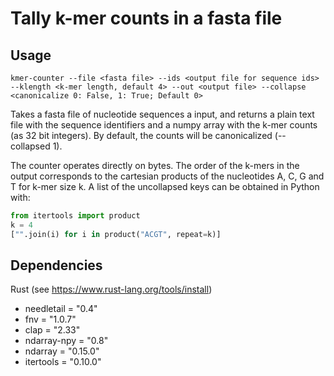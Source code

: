 # Tally k-mer counts in a fasta file

## Usage
`kmer-counter --file <fasta file> --ids <output file for sequence ids> --klength <k-mer length, default 4> --out <output file> --collapse <canonicalize 0: False, 1: True; Default 0>`

Takes a fasta file of nucleotide sequences a input, and returns a plain text file with the sequence identifiers and a numpy array with the k-mer counts (as 32 bit integers). By default, the counts will be canonicalized (--collapsed 1).

The counter operates directly on bytes. The order of the k-mers in the output corresponds to the cartesian products of the nucleotides A, C, G and T for k-mer size k. A list of the uncollapsed keys can be obtained in Python with:

```Python
from itertools import product
k = 4
["".join(i) for i in product("ACGT", repeat=k)]
```

## Dependencies
Rust (see https://www.rust-lang.org/tools/install)

- needletail = "0.4"
- fnv = "1.0.7"
- clap = "2.33"
- ndarray-npy = "0.8"
- ndarray = "0.15.0"
- itertools = "0.10.0"
